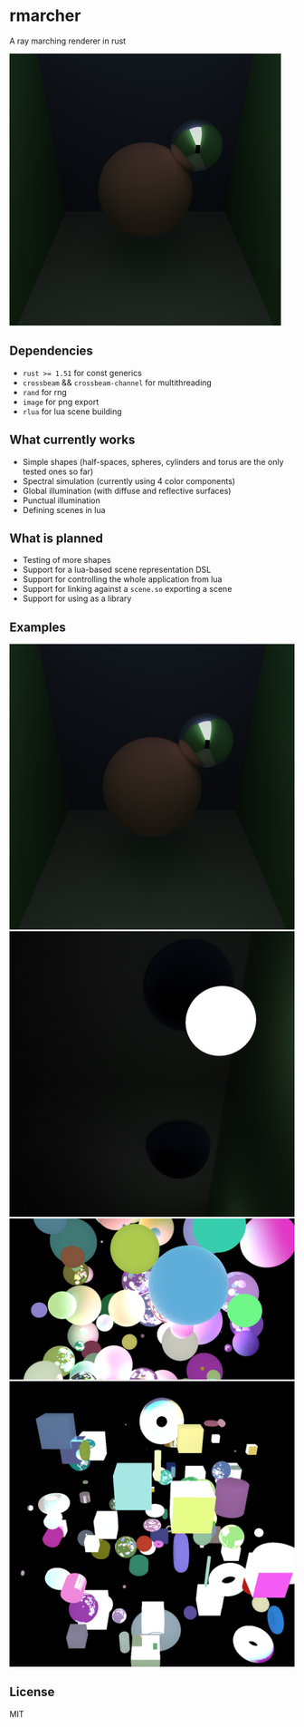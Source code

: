 # rmarcher
A ray marching renderer in rust

![small example](prod/small.png)

## Dependencies
- `rust >= 1.51` for const generics
- `crossbeam` && `crossbeam-channel` for multithreading
- `rand` for rng
- `image` for png export
- `rlua` for lua scene building

## What currently works
- Simple shapes (half-spaces, spheres, cylinders and torus are the only tested ones so far)
- Spectral simulation (currently using 4 color components)
- Global illumination (with diffuse and reflective surfaces)
- Punctual illumination
- Defining scenes in lua

## What is planned
- Testing of more shapes
- Support for a lua-based scene representation DSL
- Support for controlling the whole application from lua
- Support for linking against a `scene.so` exporting a scene
- Support for using as a library

## Examples
![1st test scene](prod/1.png)
![2nd test scene](prod/2.png)
![randomly generated spheres](prod/randomspheres.png)
![randomly generated objects](prod/smolgalaxy.png)

## License
MIT
